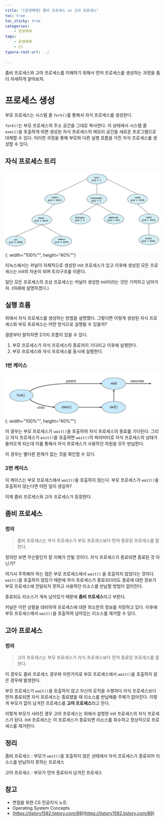 ```yaml
---
title: "[운영체제] 좀비 프로세스 vs 고아 프로세스"
toc: true
toc_sticky: true
categories: 
    - 운영체제
tags:
    - 운영체제
    - CS
typora-root-url: ../

---
```




좀비 프로세스와 고아 프로세스를 이해하기 위해서 먼저 프로세스를 생성하는 과정을 좀 더 자세하게 알아보자.

# 프로세스 생성

부모 프로세스는 시스템 콜 `fork()`를 통해서 자식 프로세스를 생성한다.

`fork()`는 부모 프로세스의 주소 공간을 그대로 복사한다. 이 상태에서 시스템 콜 `exec()`을 호출하게 되면 생성된 자식 프로세스의 메모리 공간을 새로운 프로그램으로 대체할 수 있다. 이러한 과정을 통해 부모와 다른 실행 흐름을 가진 자식 프로세스를 생성할 수 있다.



## 자식 프로세스 트리

![img1](/assets/images/57_1.png){: width="100%"", height="40%""}

리눅스에서는 커널이 자체적으로 생성한 init 프로세스가 있고 이후에 생성된 모든 프로세스는 init의 자손이 되며 트리구조를 이룬다.

일단 모든 프로세스의 조상 프로세스는 커널이 생성한 init이라는 것만 기억하고 넘어가자. (아래에 설명하겠다.)



## 실행 흐름

위에서 자식 프로세스를 생성하는 방법을 설명했다. 그렇다면 이렇게 생성된 자식 프로세스와 부모 프로세스는 어떤 방식으로 실행될 수 있을까?

결론부터 말하자면 2가지 흐름이 있을 수 있다.

1. 부모 프로세스가 자식 프로세스의 종료까지 기다리고 이후에 실행한다.
2. 부모 프로세스와 자식 프로세스를 동시에 실행한다.



### 1번 케이스

![img1](/assets/images/57_2.png){: width="100%"", height="40%""}

이 경우는 부모 프로세스가 `wait()`을 호출하여 자식 프로세스의 종료를 기다린다. 그리고 자식 프로세스가 `exit()`을 호출하면 `wait()`의 파라미터로 자식 프로세스의 상태가 들어오게 되는데 이를 통해서 자식 프로세스가 사용하던 자원을 모두 반납한다.

이 경우는 별다른 문제가 없는 것을 확인할 수 있다.

### 2번 케이스

이 케이스는 부모 프로세스에서 `wait()`을 호출하지 않는다. 부모 프로세스가 `wait()`을 호출하지 않는다면 어떤 일이 생길까?

이제 좀비 프로세스와 고아 프로세스가 등장한다.



## 좀비 프로세스

### 정의

> 좀비 프로세스는 자식 프로세스가 부모 프로세스보다 먼저 종료된 프로세스를 말한다.

정의만 보면 무슨말인지 잘 이해가 안될 것이다. 자식 프로세스가 종료되면 종료된 것 아닌가?

여기서 주목해야 하는 점은 부모 프로세스에서 `wait()` 을 호출하지 않았다는 것이다. `wait()`을 호출하지 않았기 때문에 자식 프로세스가 종료되더라도 종료에 대한 정보가 부모 프로세스에 전달되지 못하고 사용하던 리소스를 반납할 방법이 없어진다.

종료되도 리소스가 계속 남아있기 때문에 **좀비 프로세스**라고 부른다.

커널은 이런 상황을 대비하여 프로세스에 대한 최소한의 정보를 저장하고 있다. 이후에 부모 프로세스에서 `wait()`을 호출하여 남아있는 리소스를 제거할 수 있다.



## 고아 프로세스

### 정의

> 고아 프로세스는 부모 프로세스가 자식 프로세스보다 먼저 종료된 프로세스를 말한다.

이 경우도 좀비 프로세스 경우와 마찬가지로 부모 프로세스에서 `wait()`을 호출하지 않은 경우에 발생한다.

부모 프로세스가 `wait()`을 호출하지 않고 자신의 로직을 수행하다 자식 프로세스보다 먼저 종료되면 자식 프로세스는 종료됐을 때 리소스를 반납해줄 주체가 없어진다. 이렇게 부모가 없이 남겨진 프로세스를 **고아 프로세스**라고 한다.

이렇게 부모가 사라진 경우 고아 프로세스는 위에서 설명한 init 프로세스의 자식 프로세스가 된다. init 프로세스는 이 프로세스가 종료되면 리소스를 회수하고 정상적으로 프로세스를 제거한다.



## 정리

좀비 프로세스 : 부모가 `wait()`을 호출하지 않은 상태에서 자식 프로세스가 종료되어 리소스를 반납하지 못하는 프로세스

고아 프로세스 : 부모가 먼저 종료되서 남겨진 프로세스



## 참고

* 면접을 위한 CS 전공지식 노트
* Operating System Concepts
* [https://itstory1592.tistory.com/89](https://itstory1592.tistory.com/89)



